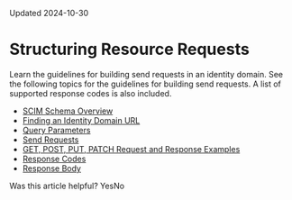 Updated 2024-10-30
# Structuring Resource Requests
Learn the guidelines for building send requests in an identity domain.
See the following topics for the guidelines for building send requests. A list of supported response codes is also included.
  * [SCIM Schema Overview](https://docs.oracle.com/en-us/iaas/Content/Identity/api-getstarted/OCISSchema.htm#OCISSchema "A schema is a collection of attribute definitions that describe the contents of an entire or partial resource, for example, urn:ietf:params:scim:schemas:core:2.0:User. The attribute definitions specify the name of the attribute, and metadata such as type \(string, binary\), cardinality \(singular, multi, complex\), mutability, and returnability.")
  * [Finding an Identity Domain URL](https://docs.oracle.com/en-us/iaas/Content/Identity/api-getstarted/locate-identity-domain-url.htm#locate-identity-domain-url "You need the Domain URL to access a PaaS product that's integrated with identity domains using the REST APIs.")
  * [Query Parameters](https://docs.oracle.com/en-us/iaas/Content/Identity/api-getstarted/OCISQueryParameters.htm#OCISQueryParameters "You can include query parameters in requests to the identity domains REST API. These parameters are useful for finding resources with specific attributes or attribute values, and for sorting and paginating the output.")
  * [Send Requests](https://docs.oracle.com/en-us/iaas/Content/Identity/api-getstarted/SendRequests.htm#SendRequests "Follow these guidelines when you build send requests using the identity domains REST API.")
  * [GET, POST, PUT, PATCH Request and Response Examples](https://docs.oracle.com/en-us/iaas/Content/Identity/api-getstarted/OCISRequestBody.htm#OCISRequestBody "GET, POST, PUT, and PATCH requests and responses require a JSON request body.")
  * [Response Codes](https://docs.oracle.com/en-us/iaas/Content/Identity/api-getstarted/StatusCodes.htm#StatusCodes "When you call any of the identity domains REST API resources, the Response header returns one of the standard HTTP status codes.")
  * [Response Body](https://docs.oracle.com/en-us/iaas/Content/Identity/api-getstarted/OCISResponseBody.htm#OCISResponseBody "The identity domains REST API requests return a JSON response body. The status code indicates success or failure.")


Was this article helpful?
YesNo

